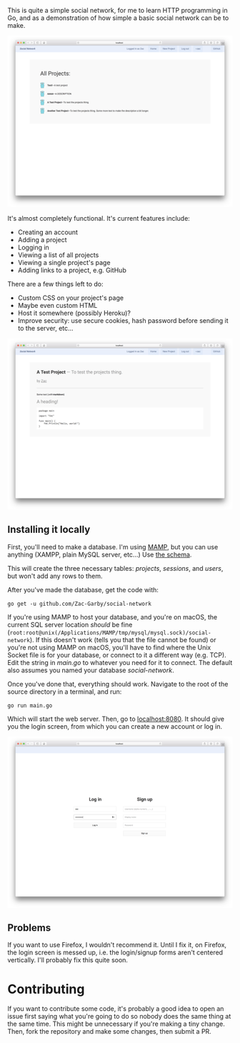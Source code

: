 This is quite a simple social network, for me to learn HTTP programming in Go, and as a demonstration of how simple a basic social network can be to make.

![](stuff/index.png)

It's almost completely functional. It's current features include:

 - Creating an account
 - Adding a project
 - Logging in
 - Viewing a list of all projects
 - Viewing a single project's page
 - Adding links to a project, e.g. GitHub

There are a few things left to do:

 - Custom CSS on your project's page
 - Maybe even custom HTML
 - Host it somewhere (possibly Heroku)?
 - Improve security: use secure cookies, hash password before sending it to the server, etc...

![](stuff/project.png)

## Installing it locally

First, you'll need to make a database. I'm using [MAMP](https://www.mamp.info/en/), but you can use anything (XAMPP, plain MySQL server, etc...) Use [the schema](stuff/schema.sql).

This will create the three necessary tables: _projects_, _sessions_, and _users_, but won't add any rows to them.

After you've made the database, get the code with:

```
go get -u github.com/Zac-Garby/social-network
```

If you're using MAMP to host your database, and you're on macOS, the current SQL server location _should_ be fine (`root:root@unix(/Applications/MAMP/tmp/mysql/mysql.sock)/social-network`). If this doesn't work (tells you that the file cannot be found) or you're not using MAMP on macOS, you'll have to find where the Unix Socket file is for your database, or connect to it a different way (e.g. TCP). Edit the string in _main.go_ to whatever you need for it to connect. The default also assumes you named your database _social-network_.

Once you've done that, everything should work. Navigate to the root of the source directory in a terminal, and run:

```
go run main.go
```

Which will start the web server. Then, go to [localhost:8080](localhost:8080). It should give you the login screen, from which you can create a new account or log in.

![](stuff/login.png)

## Problems

If you want to use Firefox, I wouldn't recommend it. Until I fix it, on Firefox, the login screen is messed up, i.e. the login/signup forms aren't centered vertically. I'll probably fix this quite soon.

# Contributing

If you want to contribute some code, it's probably a good idea to open an issue first saying what you're going to do so nobody does the same thing at the same time. This might be unnecessary if you're making a tiny change. Then, fork the repository and make some changes, then submit a PR.